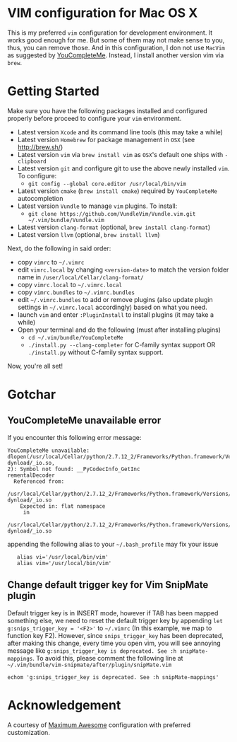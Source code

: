 # VIM configuration for Mac OS X

This is my preferred `vim` configuration for development environment. It works good enough for me.
But some of them may not make sense to you, thus, you can remove those. And in this configuration,
I don not use `MacVim` as suggested by 
[YouCompleteMe](https://github.com/Valloric/YouCompleteMe#mac-os-x). Instead, I install another
version vim via `brew`.

# Getting Started

Make sure you have the following packages installed and configured properly before proceed to
configure your `vim` environment.

+ Latest version `Xcode` and its command line tools (this may take a while)
+ Latest version `Homebrew` for package management in `OSX` (see http://brew.sh/)
+ Latest version `vim` via `brew install vim` as `OSX`'s default one ships with `-clipboard`
+ Latest version `git` and configure git to use the above newly installed `vim`. To configure:
    - `git config --global core.editor /usr/local/bin/vim`
+ Latest version `cmake` (`brew install cmake`) required by `YouCompleteMe` autocompletion
+ Latest version `Vundle` to manage `vim` plugins. To install:
    - `git clone https://github.com/VundleVim/Vundle.vim.git ~/.vim/bundle/Vundle.vim`
+ Latest version `clang-format` (optional, `brew install clang-format`)
+ Latest version `llvm` (optional, `brew install llvm`)

Next, do the following in said order:

+ copy `vimrc` to `~/.vimrc`
+ edit `vimrc.local` by changing `<version-date>` to match the version folder name in
  `/user/local/Cellar/clang-format/`
+ copy `vimrc.local` to `~/.vimrc.local`
+ copy `vimrc.bundles` to `~/.vimrc.bundles`
+ edit `~/.vimrc.bundles` to add or remove plugins (also update plugin settings in `~/.vimrc.local`
  accordingly) based on what you need.
+ launch `vim` and enter `:PluginInstall` to install plugins (it may take a while)
+ Open your terminal and do the following (must after installing plugins)
    - `cd ~/.vim/bundle/YouCompleteMe`
    - `./install.py --clang-completer` for C-family syntax support OR `./install.py` without
      C-family syntax support.

Now, you're all set!


# Gotchar

## YouCompleteMe unavailable error

If you encounter this following error message:

```
YouCompleteMe unavailable:
dlopen(/usr/local/Cellar/python/2.7.12_2/Frameworks/Python.framework/Versions/2.7/lib/python2.7/lib-dynload/_io.so,
2): Symbol not found: __PyCodecInfo_GetInc
rementalDecoder
  Referenced from:
  /usr/local/Cellar/python/2.7.12_2/Frameworks/Python.framework/Versions/2.7/lib/python2.7/lib-dynload/_io.so
    Expected in: flat namespace
     in
     /usr/local/Cellar/python/2.7.12_2/Frameworks/Python.framework/Versions/2.7/lib/python2.7/lib-dynload/_io.so
```

appending the following alias to your `~/.bash_profile` may fix your issue

```
   alias vi='/usr/local/bin/vim'
   alias vim='/usr/local/bin/vim'
```

## Change default trigger key for Vim SnipMate plugin

Default trigger key is <TAB> in INSERT mode, however if TAB has been mapped something
else, we need to reset the default trigger key by appending `let g:snips_trigger_key = '<F2>'` to
`~/.vimrc` (In this example, we map to function key F2). However, since `snips_trigger_key` has been
deprecated, after making this change, every time you open vim, you will see annoying message like
`g:snips_trigger_key is deprecated. See :h snipMate-mappings`. To avoid this, please comment the
following line at `~/.vim/bundle/vim-snipmate/after/plugin/snipMate.vim`

```
echom 'g:snips_trigger_key is deprecated. See :h snipMate-mappings'
```

# Acknowledgement

A courtesy of [Maximum Awesome](https://github.com/square/maximum-awesome)
configuration with preferred customization.
